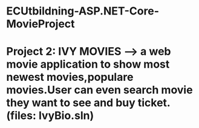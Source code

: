 # ECUtbildning-ASP.NET-Core-MovieProject
# Project 2: IVY MOVIES --> a web movie application to show most newest movies,populare movies.User can even search movie they want to see and buy ticket. (files: IvyBio.sln)
